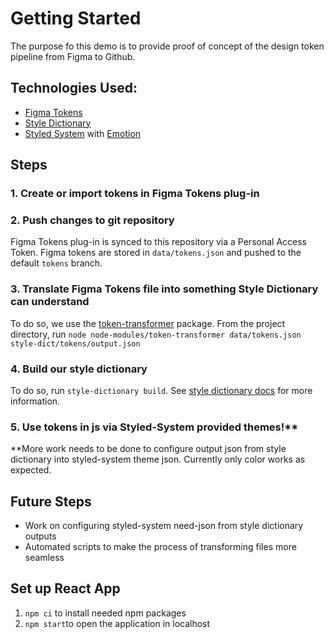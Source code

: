 # Getting Started

The purpose fo this demo is to provide proof of concept of the design token pipeline from Figma to Github.

## Technologies Used:
* [Figma Tokens](https://docs.figmatokens.com/)
* [Style Dictionary](https://amzn.github.io/style-dictionary/#/)
* [Styled System](https://styled-system.com/) with [Emotion](https://github.com/emotion-js/emotion)

## Steps
### 1. Create or import tokens in Figma Tokens plug-in
### 2. Push changes to git repository
Figma Tokens plug-in is synced to this repository via a Personal Access Token. Figma tokens are stored in `data/tokens.json` and pushed to the default `tokens` branch.
### 3. Translate Figma Tokens file into something Style Dictionary can understand
To do so, we use the [token-transformer](https://www.npmjs.com/package/token-transformer) package. From the project directory, run  `node node-modules/token-transformer data/tokens.json style-dict/tokens/output.json`
### 4. Build our style dictionary
To do so, run `style-dictionary build`. See [style dictionary docs](https://amzn.github.io/style-dictionary/#/) for more information.
### 5. Use tokens in js via Styled-System provided themes!**

**More work needs to be done to configure output json from style dictionary into styled-system theme json. Currently only color works as expected.

## Future Steps
* Work on configuring styled-system need-json from style dictionary outputs
* Automated scripts to make the process of transforming files more seamless

## Set up React App
1. `npm ci` to install needed npm packages
2. `npm start`to open the application in localhost
